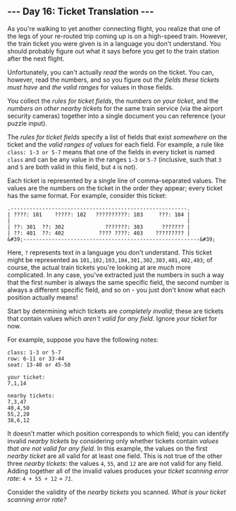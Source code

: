## \--- Day 16: Ticket Translation ---

As you&#39;re walking to yet another connecting flight, you realize that one of the legs of your re-routed trip coming up is on a high-speed train. However, the train ticket you were given is in a language you don&#39;t understand. You should probably figure out what it says before you get to the train station after the next flight.

Unfortunately, you can&#39;t actually _read_ the words on the ticket. You can, however, read the numbers, and so you figure out _the fields these tickets must have_ and _the valid ranges_ for values in those fields.

You collect the _rules for ticket fields_, the _numbers on your ticket_, and the _numbers on other nearby tickets_ for the same train service (via the airport security cameras) together into a single document you can reference (your puzzle input).

The _rules for ticket fields_ specify a list of fields that exist _somewhere_ on the ticket and the _valid ranges of values_ for each field. For example, a rule like `class: 1-3 or 5-7` means that one of the fields in every ticket is named `class` and can be any value in the ranges `1-3` or `5-7` (inclusive, such that `3` and `5` are both valid in this field, but `4` is not).

Each ticket is represented by a single line of comma-separated values. The values are the numbers on the ticket in the order they appear; every ticket has the same format. For example, consider this ticket:

    .--------------------------------------------------------.
    | ????: 101    ?????: 102   ??????????: 103     ???: 104 |
    |                                                        |
    | ??: 301  ??: 302             ???????: 303      ??????? |
    | ??: 401  ??: 402           ???? ????: 403    ????????? |
    &#39;--------------------------------------------------------&#39;

Here, `?` represents text in a language you don&#39;t understand. This ticket might be represented as `101,102,103,104,301,302,303,401,402,403`; of course, the actual train tickets you&#39;re looking at are _much_ more complicated. In any case, you&#39;ve extracted just the numbers in such a way that the first number is always the same specific field, the second number is always a different specific field, and so on - you just don&#39;t know what each position actually means!

Start by determining which tickets are _completely invalid_; these are tickets that contain values which _aren&#39;t valid for any field_. Ignore _your ticket_ for now.

For example, suppose you have the following notes:

    class: 1-3 or 5-7
    row: 6-11 or 33-44
    seat: 13-40 or 45-50

    your ticket:
    7,1,14

    nearby tickets:
    7,3,47
    40,4,50
    55,2,20
    38,6,12

It doesn&#39;t matter which position corresponds to which field; you can identify invalid _nearby tickets_ by considering only whether tickets contain _values that are not valid for any field_. In this example, the values on the first _nearby ticket_ are all valid for at least one field. This is not true of the other three _nearby tickets_: the values `4`, `55`, and `12` are are not valid for any field. Adding together all of the invalid values produces your _ticket scanning error rate_: `4 + 55 + 12` = _`71`_.

Consider the validity of the _nearby tickets_ you scanned. _What is your ticket scanning error rate?_
